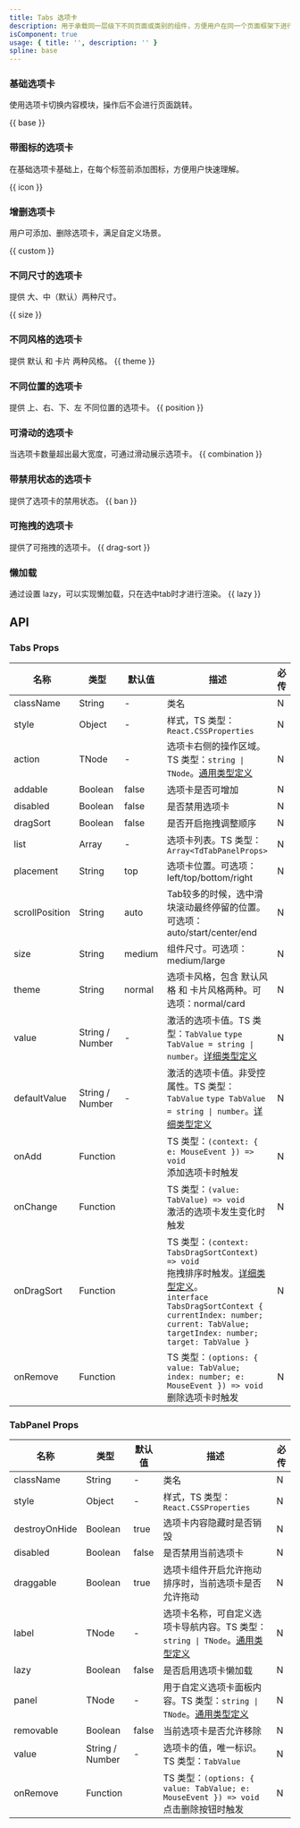 ```yaml
---
title: Tabs 选项卡
description: 用于承载同一层级下不同页面或类别的组件，方便用户在同一个页面框架下进行快速切换。
isComponent: true
usage: { title: '', description: '' }
spline: base
---
```


### 基础选项卡

使用选项卡切换内容模块，操作后不会进行页面跳转。

{{ base }}

### 带图标的选项卡

在基础选项卡基础上，在每个标签前添加图标，方便用户快速理解。

{{ icon }}

### 增删选项卡

用户可添加、删除选项卡，满足自定义场景。

{{ custom }}

### 不同尺寸的选项卡

提供 大、中（默认）两种尺寸。

{{ size }}

### 不同风格的选项卡

提供 默认 和 卡片 两种风格。
{{ theme }}

### 不同位置的选项卡

提供 上、右、下、左 不同位置的选项卡。
{{ position }}

### 可滑动的选项卡

当选项卡数量超出最大宽度，可通过滑动展示选项卡。
{{ combination }}

### 带禁用状态的选项卡

提供了选项卡的禁用状态。
{{ ban }}

### 可拖拽的选项卡

提供了可拖拽的选项卡。
{{ drag-sort }}

### 懒加载

通过设置 lazy，可以实现懒加载，只在选中tab时才进行渲染。
{{ lazy }}

## API

### Tabs Props

名称 | 类型 | 默认值 | 描述 | 必传
-- | -- | -- | -- | --
className | String | - | 类名 | N
style | Object | - | 样式，TS 类型：`React.CSSProperties` | N
action | TNode | - | 选项卡右侧的操作区域。TS 类型：`string \| TNode`。[通用类型定义](https://github.com/Tencent/tdesign-react/blob/develop/src/common.ts) | N
addable | Boolean | false | 选项卡是否可增加 | N
disabled | Boolean | false | 是否禁用选项卡 | N
dragSort | Boolean | false | 是否开启拖拽调整顺序 | N
list | Array | - | 选项卡列表。TS 类型：`Array<TdTabPanelProps>` | N
placement | String | top | 选项卡位置。可选项：left/top/bottom/right | N
scrollPosition | String | auto | Tab较多的时候，选中滑块滚动最终停留的位置。可选项：auto/start/center/end | N
size | String | medium | 组件尺寸。可选项：medium/large | N
theme | String | normal | 选项卡风格，包含 默认风格 和 卡片风格两种。可选项：normal/card | N
value | String / Number | - | 激活的选项卡值。TS 类型：`TabValue` `type TabValue = string \| number`。[详细类型定义](https://github.com/Tencent/tdesign-react/blob/develop/src/tabs/type.ts) | N
defaultValue | String / Number | - | 激活的选项卡值。非受控属性。TS 类型：`TabValue` `type TabValue = string \| number`。[详细类型定义](https://github.com/Tencent/tdesign-react/blob/develop/src/tabs/type.ts) | N
onAdd | Function |  | TS 类型：`(context: { e: MouseEvent }) => void`<br/>添加选项卡时触发 | N
onChange | Function |  | TS 类型：`(value: TabValue) => void`<br/>激活的选项卡发生变化时触发 | N
onDragSort | Function |  | TS 类型：`(context: TabsDragSortContext) => void`<br/>拖拽排序时触发。[详细类型定义](https://github.com/Tencent/tdesign-react/blob/develop/src/tabs/type.ts)。<br/>`interface TabsDragSortContext { currentIndex: number; current: TabValue; targetIndex: number; target: TabValue }`<br/> | N
onRemove | Function |  | TS 类型：`(options: { value: TabValue; index: number; e: MouseEvent }) => void`<br/>删除选项卡时触发 | N


### TabPanel Props

名称 | 类型 | 默认值 | 描述 | 必传
-- | -- | -- | -- | --
className | String | - | 类名 | N
style | Object | - | 样式，TS 类型：`React.CSSProperties` | N
destroyOnHide | Boolean | true | 选项卡内容隐藏时是否销毁 | N
disabled | Boolean | false | 是否禁用当前选项卡 | N
draggable | Boolean | true | 选项卡组件开启允许拖动排序时，当前选项卡是否允许拖动 | N
label | TNode | - | 选项卡名称，可自定义选项卡导航内容。TS 类型：`string \| TNode`。[通用类型定义](https://github.com/Tencent/tdesign-react/blob/develop/src/common.ts) | N
lazy | Boolean | false | 是否启用选项卡懒加载 | N
panel | TNode | - | 用于自定义选项卡面板内容。TS 类型：`string \| TNode`。[通用类型定义](https://github.com/Tencent/tdesign-react/blob/develop/src/common.ts) | N
removable | Boolean | false | 当前选项卡是否允许移除 | N
value | String / Number | - | 选项卡的值，唯一标识。TS 类型：`TabValue` | N
onRemove | Function |  | TS 类型：`(options: { value: TabValue; e: MouseEvent }) => void`<br/>点击删除按钮时触发 | N
